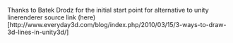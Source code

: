 <p> Thanks to Batek Drodz for the initial start point for alternative to unity linerenderer source link (here)[http://www.everyday3d.com/blog/index.php/2010/03/15/3-ways-to-draw-3d-lines-in-unity3d/] </p>
